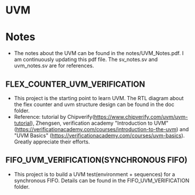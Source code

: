 # UVM
# Notes
- The notes about the UVM can be found in the notes/UVM_Notes.pdf. I am continuously updating this pdf file. The sv_notes.sv and uvm_notes.sv are for references.
## FLEX_COUNTER_UVM_VERIFICATION
   - This project is the starting point to learn UVM. The RTL diagram about the flex counter and uvm structure design can be found in the doc folder.
   - Reference: tutorial by Chipverify(https://www.chipverify.com/uvm/uvm-tutorial), Zhengsen, verification academy "Introduction to UVM" (https://verificationacademy.com/courses/introduction-to-the-uvm) and "UVM Basics" (https://verificationacademy.com/courses/uvm-basics). Greatly appreciate their efforts. 

## FIFO_UVM_VERIFICATION(SYNCHRONOUS FIFO)
   - This project is to build a UVM test(environment + sequences) for a synchronous FIFO. Details can be found in the FIFO_UVM_VERIFICATION folder.

